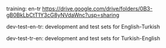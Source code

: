 training: en-tr
https://drive.google.com/drive/folders/0B3-gB0BkLbCtT1Y3cG8yNVdaWnc?usp=sharing

dev-test-en-tr: development and test sets for English-Turkish

dev-test-tr-en: development and test sets for Turkish-English
